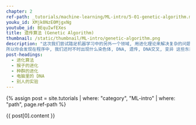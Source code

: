 ```yaml
---
chapter: 2
ref-path: _tutorials/machine-learning/ML-intro/5-01-genetic-algorithm.md
youku_id: XMjk0NzE0MjgxNg
youtube_id: BEquIwfEXes
title: 遗传算法 (Genetic Algorithm)
thumbnail: /static/thumbnail/ML-intro/genetic-algorithm.png
description: "这次我们尝试踏足机器学习中的另外一个领域, 用进化理论来解决复杂的问题. 遗传算法是进化算法的一个分支. 它将达尔文的进化理论搬进了计算机.
所以你会发现在程序中, 我们还时不时出现什么染色体, DNA, 遗传, DNA交叉, 变异 这些东西. 不过想想也能明白, 在自然界中, 优胜劣汰, 我们人类也是靠着这些手段一步步从猴子"
post-headings:
  - 进化算法
  - 猴子的进化
  - 种群的进化
  - 电脑里的 DNA
  - 别人的实验
---
```

{% assign post = site.tutorials | where: "category", "ML-intro" | where: "path", page.ref-path %}

{{ post[0].content }}
